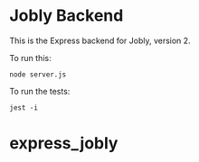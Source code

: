 # Jobly Backend

This is the Express backend for Jobly, version 2.

To run this:

    node server.js
    
To run the tests:

    jest -i
# express_jobly
